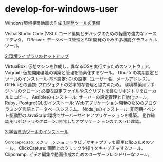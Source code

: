 # develop-for-windows-user

Windows環境構築動画の作成
[1.開発ツールの準備](./docs/1.開発ツールの準備/README.md)

Visual Studio Code (VSC): コード編集とデバッグのための軽量で強力なソースエディタ。
DBeaver: データベース管理とSQL開発のための多機能グラフィカルツール。

[2.環境ライブラリのセットアップ](./docs/2.環境ライブラリのセットアップ/README.md)

VirtualBox: 仮想マシンを作成し、異なるOSを実行するためのソフトウェア。
Vagrant: 仮想開発環境の構築と管理を簡素化するツール。
Ubuntuの初期設定とツールのインストール
基本設定: Gitの設定（ユーザー名、メールアドレス）。
GitHubとの連携: プロジェクトの効率的な管理と協力のため。
環境構築用リポジトリのクローン: 必要な設定ファイルやスクリプトを含むリポジトリをローカルにコピー。
Ansibleのインストール: サーバーの設定管理と自動化ツール。
Ruby、PostgreSQLのインストール: Webアプリケーション開発のためのプログラミング言語とデータベースシステム。
Node.jsのインストール: 非同期イベント駆動型のJavaScript環境でサーバーサイドアプリケーションを構築。
動作確認用リポジトリのクローン: 開発したアプリケーションのテストと確認。

[3.学習補助ツールのインストール](./docs/3.学習補助ツールのインストール/README.md)

Screenpresso: スクリーンショットやビデオキャプチャを簡単に取るためのツール。
ClickCapture: 画面上のクリックや操作をキャプチャするツール。
Clipchamp: ビデオ編集や動画作成のためのユーザーフレンドリーなツール。
